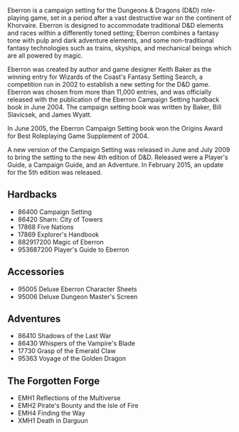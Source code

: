Eberron is a campaign setting for the Dungeons & Dragons (D&D) role-playing
game, set in a period after a vast destructive war on the continent of
Khorvaire. Eberron is designed to accommodate traditional D&D elements and
races within a differently toned setting; Eberron combines a fantasy tone with
pulp and dark adventure elements, and some non-traditional fantasy
technologies such as trains, skyships, and mechanical beings which are all
powered by magic.

Eberron was created by author and game designer Keith Baker as the winning
entry for Wizards of the Coast's Fantasy Setting Search, a competition run in
2002 to establish a new setting for the D&D game. Eberron was chosen from more
than 11,000 entries, and was officially released with the publication of the
Eberron Campaign Setting hardback book in June 2004. The campaign setting book
was written by Baker, Bill Slavicsek, and James Wyatt.

In June 2005, the Eberron Campaign Setting book won the Origins Award for Best
Roleplaying Game Supplement of 2004.

A new version of the Campaign Setting was released in June and July 2009 to
bring the setting to the new 4th edition of D&D. Released were a Player's
Guide, a Campaign Guide, and an Adventure. In February 2015, an update for the
5th edition was released.

## Hardbacks

* 86400 Campaign Setting
* 86420 Sharn: City of Towers
* 17868 Five Nations
* 17869 Explorer's Handbook
* 882917200 Magic of Eberron
* 953687200 Player's Guide to Eberron

## Accessories

* 95005 Deluxe Eberron Character Sheets
* 95006 Deluxe Dungeon Master's Screen

## Adventures

* 86410 Shadows of the Last War
* 86430 Whispers of the Vampire's Blade
* 17730 Grasp of the Emerald Claw
* 95363 Voyage of the Golden Dragon

## The Forgotten Forge

* EMH1 Reflections of the Multiverse
* EMH2 Pirate's Bounty and the Isle of Fire
* EMH4 Finding the Way
* XMH1 Death in Darguun
